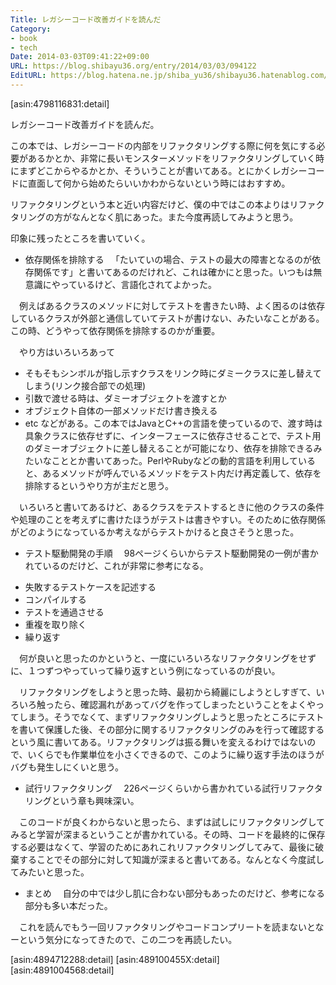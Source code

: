 ```yaml
---
Title: レガシーコード改善ガイドを読んだ
Category:
- book
- tech
Date: 2014-03-03T09:41:22+09:00
URL: https://blog.shibayu36.org/entry/2014/03/03/094122
EditURL: https://blog.hatena.ne.jp/shiba_yu36/shibayu36.hatenablog.com/atom/entry/12921228815719318143
---
```


[asin:4798116831:detail]

レガシーコード改善ガイドを読んだ。

この本では、レガシーコードの内部をリファクタリングする際に何を気にする必要があるかとか、非常に長いモンスターメソッドをリファクタリングしていく時にまずどこからやるかとか、そういうことが書いてある。とにかくレガシーコードに直面して何から始めたらいいかわからないという時にはおすすめ。

リファクタリングという本と近い内容だけど、僕の中ではこの本よりはリファクタリングの方がなんとなく肌にあった。また今度再読してみようと思う。

印象に残ったところを書いていく。

* 依存関係を排除する
　「たいていの場合、テストの最大の障害となるのが依存関係です」と書いてあるのだけれど、これは確かにと思った。いつもは無意識にやっているけど、言語化されてよかった。

　例えばあるクラスのメソッドに対してテストを書きたい時、よく困るのは依存しているクラスが外部と通信していてテストが書けない、みたいなことがある。この時、どうやって依存関係を排除するのかが重要。

　やり方はいろいろあって
- そもそもシンボルが指し示すクラスをリンク時にダミークラスに差し替えてしまう(リンク接合部での処理)
- 引数で渡せる時は、ダミーオブジェクトを渡すとか
- オブジェクト自体の一部メソッドだけ書き換える
- etc
などがある。この本ではJavaとC++の言語を使っているので、渡す時は具象クラスに依存せずに、インターフェースに依存させることで、テスト用のダミーオブジェクトに差し替えることが可能になり、依存を排除できるみたいなこととか書いてあった。PerlやRubyなどの動的言語を利用していると、あるメソッドが呼んでいるメソッドをテスト内だけ再定義して、依存を排除するというやり方が主だと思う。

　いろいろと書いてあるけど、あるクラスをテストするときに他のクラスの条件や処理のことを考えずに書けたほうがテストは書きやすい。そのために依存関係がどのようになっているか考えながらテストかけると良さそうと思った。

* テスト駆動開発の手順
　98ページくらいからテスト駆動開発の一例が書かれているのだけど、これが非常に参考になる。

+ 失敗するテストケースを記述する
+ コンパイルする
+ テストを通過させる
+ 重複を取り除く
+ 繰り返す

　何が良いと思ったのかというと、一度にいろいろなリファクタリングをせずに、１つずつやっていって繰り返すという例になっているのが良い。

　リファクタリングをしようと思った時、最初から綺麗にしようとしすぎて、いろいろ触ったら、確認漏れがあってバグを作ってしまったということをよくやってしまう。そうでなくて、まずリファクタリングしようと思ったところにテストを書いて保護した後、その部分に関するリファクタリングのみを行って確認するという風に書いてある。リファクタリングは振る舞いを変えるわけではないので、いくらでも作業単位を小さくできるので、このように繰り返す手法のほうがバグも発生しにくいと思う。

* 試行リファクタリング
　226ページくらいから書かれている試行リファクタリングという章も興味深い。

　このコードが良くわからないと思ったら、まずは試しにリファクタリングしてみると学習が深まるということが書かれている。その時、コードを最終的に保存する必要はなくて、学習のためにあれこれリファクタリングしてみて、最後に破棄することでその部分に対して知識が深まると書いてある。なんとなく今度試してみたいと思った。

* まとめ
　自分の中では少し肌に合わない部分もあったのだけど、参考になる部分も多い本だった。

　これを読んでもう一回リファクタリングやコードコンプリートを読まないとなーという気分になってきたので、この二つを再読したい。


[asin:4894712288:detail]
[asin:489100455X:detail]
[asin:4891004568:detail]
